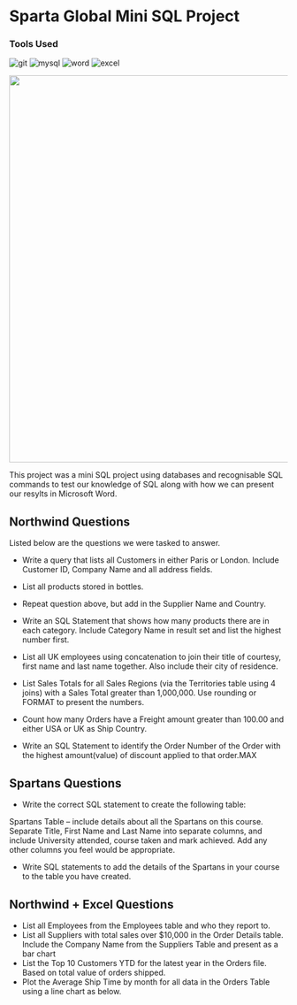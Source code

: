 # Sparta Global Mini SQL Project

### Tools Used

![git](https://img.shields.io/badge/git-%23F05032.svg?&style=for-the-badge&logo=git&logoColor=white)
![mysql](https://img.shields.io/badge/mysql-%2300f.svg?&style=for-the-badge&logo=mysql&logoColor=white)
![word](https://img.shields.io/badge/Microsoft%20Word-2B579A?logo=microsoft-word&logoColor=white&style=for-the-badge)
![excel](https://img.shields.io/badge/Microsoft%20Excel-217346?logo=microsoft-excel&logoColor=white&style=for-the-badge)




<img src = "https://media1.giphy.com/media/110dhxfJebYOTm/giphy.gif" width = "700">

This project was a mini SQL project using databases and recognisable SQL commands to test our knowledge of SQL along with how we can present our resylts in Microsoft Word.



## Northwind Questions
Listed below are the questions we were tasked to answer.

- Write a query that lists all Customers in either Paris or London. Include Customer ID, Company Name and all address fields. 

- List all products stored in bottles. 

- Repeat question above, but add in the Supplier Name and Country. 

- Write an SQL Statement that shows how many products there are in each category. Include Category Name in result set and list the highest number first. 

- List all UK employees using concatenation to join their title of courtesy, first name and last name together. Also include their city of residence. 

- List Sales Totals for all Sales Regions (via the Territories table using 4 joins) with a Sales Total greater than 1,000,000. Use rounding or FORMAT to present the   numbers.  

- Count how many Orders have a Freight amount greater than 100.00 and either USA or UK as Ship Country. 

- Write an SQL Statement to identify the Order Number of the Order with the highest amount(value) of discount applied to that order.MAX 


## Spartans Questions

- Write the correct SQL statement to create the following table: 

Spartans Table – include details about all the Spartans on this course. Separate Title, First Name and Last Name into separate columns, and include University attended, course taken and mark achieved. Add any other columns you feel would be appropriate.  

- Write SQL statements to add the details of the Spartans in your course to the table you have created. 

## Northwind + Excel Questions

- List all Employees from the Employees table and who they report to.
- List all Suppliers with total sales over $10,000 in the Order Details table. Include the Company Name from the Suppliers Table and present as a bar chart
- List the Top 10 Customers YTD for the latest year in the Orders file. Based on total value of orders shipped.
- Plot the Average Ship Time by month for all data in the Orders Table using a line chart as below.
